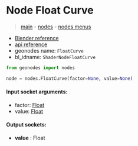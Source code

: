# Node Float Curve

> [main](../structure.md) - [nodes](nodes.md) - [nodes menus](nodes_menus.md)

- [Blender reference](https://docs.blender.org/manual/en/latest/modeling/geometry_nodes/utilities/float_curve.html)
- [api reference](https://docs.blender.org/api/current/bpy.types.ShaderNodeFloatCurve.html)
- geonodes name: `FloatCurve`
- bl_idname: `ShaderNodeFloatCurve`

```python
from geonodes import nodes

node = nodes.FloatCurve(factor=None, value=None)
```

#### Input socket arguments:

- factor: [Float](Float.md)
- value: [Float](Float.md)

#### Output sockets:

- **value** : Float

